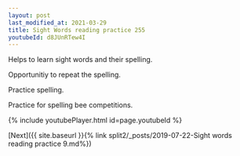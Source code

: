 ```yaml
---
layout: post
last_modified_at: 2021-03-29
title: Sight Words reading practice 255
youtubeId: d8JUnRTew4I
---
```

 
 
Helps to learn sight words and their spelling.

Opportunitiy to repeat the spelling. 

Practice spelling. 
 
Practice for spelling bee competitions. 
 
{% include youtubePlayer.html id=page.youtubeId %}
 
 

[Next]({{ site.baseurl }}{% link  split2/_posts/2019-07-22-Sight words reading practice 9.md%})
 
